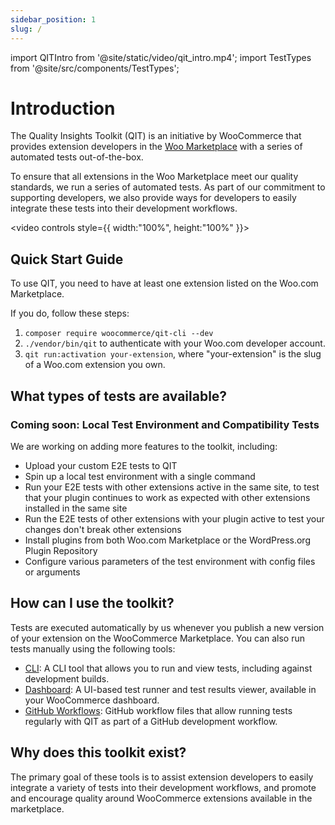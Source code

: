 ```yaml
---
sidebar_position: 1
slug: /
---
```


import QITIntro from '@site/static/video/qit_intro.mp4';
import TestTypes from '@site/src/components/TestTypes';

# Introduction 

The Quality Insights Toolkit (QIT) is an initiative by WooCommerce that provides extension developers in the [Woo Marketplace](https://woo.com/products/) with a series of automated tests out-of-the-box.

To ensure that all extensions in the Woo Marketplace meet our quality standards, we run a series of automated tests. As part of our commitment to supporting developers, we also provide ways for developers to easily integrate these tests into their development workflows.

<video controls style={{ width:"100%", height:"100%" }}>
    <source src={QITIntro} />
</video>

## Quick Start Guide

To use QIT, you need to have at least one extension listed on the Woo.com Marketplace.

If you do, follow these steps:

1. `composer require woocommerce/qit-cli --dev`
2. `./vendor/bin/qit` to authenticate with your Woo.com developer account.
3. `qit run:activation your-extension`, where "your-extension" is the slug of a Woo.com extension you own.

## What types of tests are available?

<TestTypes />

### Coming soon: Local Test Environment and Compatibility Tests

We are working on adding more features to the toolkit, including:

- Upload your custom E2E tests to QIT
- Spin up a local test environment with a single command
- Run your E2E tests with other extensions active in the same site, to test that your plugin continues to work as expected with other extensions installed in the same site
- Run the E2E tests of other extensions with your plugin active to test your changes don't break other extensions
- Install plugins from both Woo.com Marketplace or the WordPress.org Plugin Repository
- Configure various parameters of the test environment with config files or arguments

## How can I use the toolkit? 

Tests are executed automatically by us whenever you publish a new version of your extension on the WooCommerce Marketplace. You can also run tests manually using the following tools:

- [CLI](cli/getting-started.md): A CLI tool that allows you to run and view tests, including against development builds.
- [Dashboard](dashboard/getting-started.md): A UI-based test runner and test results viewer, available in your WooCommerce dashboard.
- [GitHub Workflows](workflows/getting-started.md): GitHub workflow files that allow running tests regularly with QIT as part of a GitHub development workflow.

## Why does this toolkit exist? 

The primary goal of these tools is to assist extension developers to easily integrate a variety of tests into their development workflows, and promote and encourage quality around WooCommerce extensions available in the marketplace.